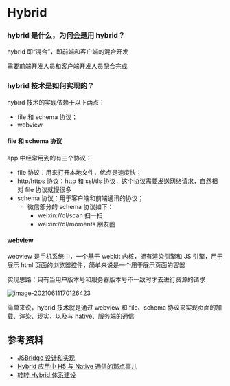 # Hybrid

### hybrid 是什么，为何会是用 hybrid？

hybrid 即“混合”，即前端和客户端的混合开发

需要前端开发人员和客户端开发人员配合完成

### hybrid 技术是如何实现的？

hybird 技术的实现依赖于以下两点：

-   file 和 schema 协议；
-   webview

#### file 和 schema 协议

app 中经常用到的有三个协议：

-   file 协议：用来打开本地文件，优点是速度快；
-   http/https 协议：http 和 ssl/tls 协议，这个协议需要发送网络请求，自然相对 file 协议就慢很多
-   schema 协议：用于客户端和前端通讯的协议；
    -   微信部分的 schema 协议如下：
        -   weixin://dl/scan 扫一扫
        -   weixin://dl/moments 朋友圈

#### webview

webview 是手机系统中，一个基于 webkit 内核，拥有渲染引擎和 JS 引擎，用于展示 html 页面的浏览器控件，简单来说是一个用于展示页面的容器

实现思路：只有当用户版本号和服务器版本号不一致时才去进行资源的请求

![image-20210611170126423](https://i.loli.net/2021/06/11/vpDFm1TSeMWA2Ji.png)

简单来说，hybrid 技术就是通过 webview 和 file、schema 协议来实现页面的加载、渲染、现实，以及与 native、服务端的通信

## 参考资料

-   [JSBridge 设计和实现](https://jeezliu.github.io/javascript/hybrid/JSBridge%E8%AE%BE%E8%AE%A1%E5%92%8C%E5%AE%9E%E7%8E%B0/)
-   [Hybrid 应用中 H5 与 Native 通信的那点事儿](https://mp.weixin.qq.com/s?__biz=Mzk0MDMwMzQyOA==&mid=2247490355&idx=1&sn=312748f8249b48038b7d159cc44c1806&source=41#wechat_redirect)
-   [转转 Hybrid 体系建设](https://juejin.cn/post/6872185695838928909)
